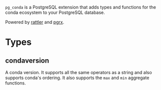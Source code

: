 `pg_conda` is a PostgreSQL extension that adds types and functions for the conda ecosystem to your PostgreSQL database.

Powered by [rattler](https://github.com/conda/rattler) and [pgrx](https://github.com/pgcentralfoundation/pgrx).

# Types

## condaversion

A conda version. It supports all the same operators as a string and also supports conda's ordering. It also
supports the `max` and `min` aggregate functions.
